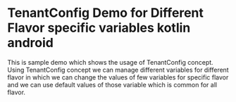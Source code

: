 # TenantConfig Demo for Different Flavor specific variables kotlin android #

This is sample demo which shows the usage of TenantConfig concept. Using TenantConfig concept we can manage different
variables for different flavor in which we can change the values of few variables for specific flavor and we can use
default values of those variable which is common for all flavor.
